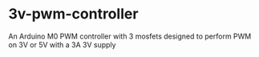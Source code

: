 # 3v-pwm-controller
An Arduino M0 PWM controller with 3 mosfets designed to perform PWM on 3V or 5V with a 3A 3V supply
